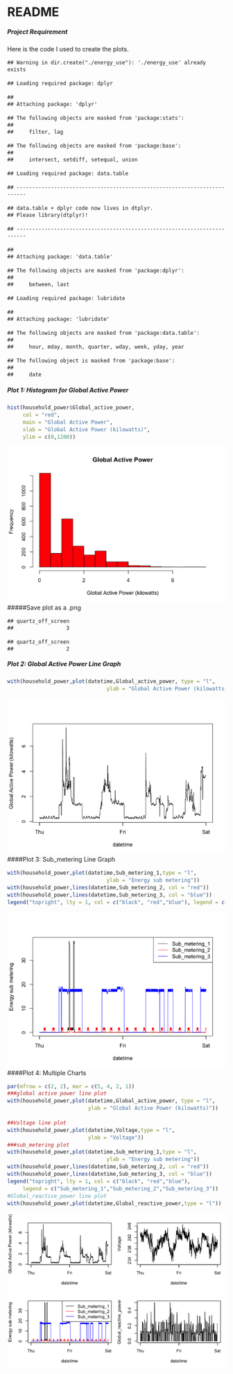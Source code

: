 README
================

##### Project Requirement

Here is the code I used to create the plots.

    ## Warning in dir.create("./energy_use"): './energy_use' already exists

    ## Loading required package: dplyr

    ## 
    ## Attaching package: 'dplyr'

    ## The following objects are masked from 'package:stats':
    ## 
    ##     filter, lag

    ## The following objects are masked from 'package:base':
    ## 
    ##     intersect, setdiff, setequal, union

    ## Loading required package: data.table

    ## -------------------------------------------------------------------------

    ## data.table + dplyr code now lives in dtplyr.
    ## Please library(dtplyr)!

    ## -------------------------------------------------------------------------

    ## 
    ## Attaching package: 'data.table'

    ## The following objects are masked from 'package:dplyr':
    ## 
    ##     between, last

    ## Loading required package: lubridate

    ## 
    ## Attaching package: 'lubridate'

    ## The following objects are masked from 'package:data.table':
    ## 
    ##     hour, mday, month, quarter, wday, week, yday, year

    ## The following object is masked from 'package:base':
    ## 
    ##     date

##### Plot 1: Histogram for Global Active Power

``` r
hist(household_power$Global_active_power,
     col = "red", 
     main = "Global Active Power",
     xlab = "Global Active Power (kilowatts)",
     ylim = c(0,1200))
```

![](README_files/figure-markdown_github/plot1-1.png) \#\#\#\#\#Save plot as a .png

    ## quartz_off_screen 
    ##                 3

    ## quartz_off_screen 
    ##                 2

##### Plot 2: Global Active Power Line Graph

``` r
with(household_power,plot(datetime,Global_active_power, type = "l",
                                ylab = "Global Active Power (kilowatts)"))
```

![](README_files/figure-markdown_github/plot2-1.png) \#\#\#\#Plot 3: Sub\_metering Line Graph

``` r
with(household_power,plot(datetime,Sub_metering_1,type = "l",
                                ylab = "Energy sub metering"))
with(household_power,lines(datetime,Sub_metering_2, col = "red"))
with(household_power,lines(datetime,Sub_metering_3, col = "blue"))
legend("topright", lty = 1, col = c("black", "red","blue"), legend = c("Sub_metering_1","Sub_metering_2","Sub_metering_3"))
```

![](README_files/figure-markdown_github/plot3-1.png) \#\#\#\#Plot 4: Multiple Charts

``` r
par(mfrow = c(2, 2), mar = c(5, 4, 2, 1))
###global active power line plot
with(household_power,plot(datetime,Global_active_power, type = "l",
                          ylab = "Global Active Power (kilowatts)"))

##Voltage line plot
with(household_power,plot(datetime,Voltage,type = "l",
                          ylab = "Voltage"))
###sub_metering plot
with(household_power,plot(datetime,Sub_metering_1,type = "l",
                                ylab = "Energy sub metering"))
with(household_power,lines(datetime,Sub_metering_2, col = "red"))
with(household_power,lines(datetime,Sub_metering_3, col = "blue"))
legend("topright", lty = 1, col = c("black", "red","blue"), 
     legend = c("Sub_metering_1","Sub_metering_2","Sub_metering_3"))
#Global_reactive_power line plot
with(household_power,plot(datetime,Global_reactive_power,type = "l"))
```

![](README_files/figure-markdown_github/plot4-1.png)

